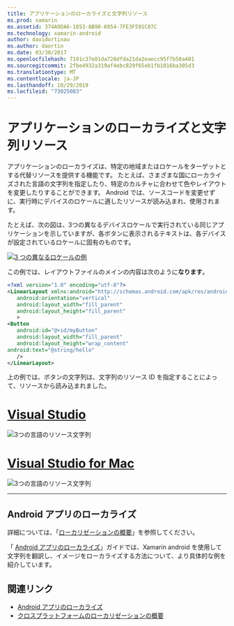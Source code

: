 ```yaml
---
title: アプリケーションのローカライズと文字列リソース
ms.prod: xamarin
ms.assetid: 374A9DA6-1853-8B98-6954-7FE3F591C07C
ms.technology: xamarin-android
author: davidortinau
ms.author: daortin
ms.date: 03/30/2017
ms.openlocfilehash: 7191c37e81da728dfda21da2eaecc95f7b58a401
ms.sourcegitcommit: 2fbe4932a319af4ebc829f65eb1fb1816ba305d3
ms.translationtype: MT
ms.contentlocale: ja-JP
ms.lasthandoff: 10/29/2019
ms.locfileid: "73025083"
---
```

# <a name="application-localization-and-string-resources"></a>アプリケーションのローカライズと文字列リソース

アプリケーションのローカライズは、特定の地域またはロケールをターゲットとする代替リソースを提供する機能です。 たとえば、さまざまな国にローカライズされた言語の文字列を指定したり、特定のカルチャに合わせて色やレイアウトを変更したりすることができます。 Android では、ソースコードを変更せずに、実行時にデバイスのロケールに適したリソースが読み込まれ、使用されます。

たとえば、次の図は、3つの異なるデバイスロケールで実行されている同じアプリケーションを示していますが、各ボタンに表示されるテキストは、各デバイスが設定されているロケールに固有のものです。

[![3 つの異なるロケールの例](application-localization-images/01-click-me-sml.png)](application-localization-images/01-click-me.png#lightbox)

この例では、レイアウトファイルのメインの内容は次のように**なります**。

```xml
<?xml version="1.0" encoding="utf-8"?>
<LinearLayout xmlns:android="http://schemas.android.com/apk/res/android"
   android:orientation="vertical"
   android:layout_width="fill_parent"
   android:layout_height="fill_parent"
   >
<Button  
   android:id="@+id/myButton"
   android:layout_width="fill_parent"
   android:layout_height="wrap_content"
android:text="@string/hello"
   />
</LinearLayout>
```

上の例では、ボタンの文字列は、文字列のリソース ID を指定することによって、リソースから読み込まれました。

# <a name="visual-studiotabwindows"></a>[Visual Studio](#tab/windows)

![3つの言語のリソース文字列](application-localization-images/02-resource-strings-vs.png)

# <a name="visual-studio-for-mactabmacos"></a>[Visual Studio for Mac](#tab/macos)

![3つの言語のリソース文字列](application-localization-images/02-resource-strings-xs.png)

-----

## <a name="localizing-android-apps"></a>Android アプリのローカライズ

詳細については、「[ローカリゼーションの概要](~/cross-platform/app-fundamentals/localization.md)」を参照してください。

「 [Android アプリのローカライズ](~/android/app-fundamentals/localization.md)」ガイドでは、Xamarin android を使用して文字列を翻訳し、イメージをローカライズする方法について、より具体的な例を紹介しています。

## <a name="related-links"></a>関連リンク

- [Android アプリのローカライズ](~/android/app-fundamentals/localization.md)
- [クロスプラットフォームのローカリゼーションの概要](~/cross-platform/app-fundamentals/localization.md)
